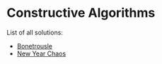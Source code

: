 # Constructive Algorithms

List of all solutions:

* [Bonetrousle](./Bonetrousle.java)
* [New Year Chaos](./NewYearChaos.java)
